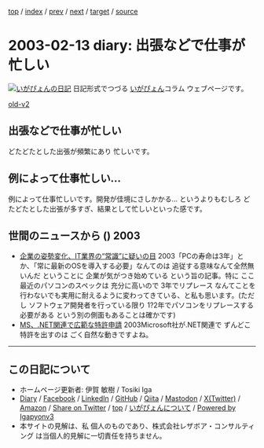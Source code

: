 [top](../index.html) 
 / [index](index.html) 
 / [prev](ig030207.html) 
 / [next](ig030221.html) 
 / [target](https://www.igapyon.jp/igapyon/diary/2003/ig030213.html) 
 / [source](https://github.com/igapyon/diary/blob/master/2003/ig030213.src.md) 

2003-02-13 diary: 出張などで仕事が忙しい
=====================================================================================================
[![いがぴょんの日記](https://www.igapyon.jp/igapyon/diary/images/iga202308_64.jpg "いがぴょん")](https://www.igapyon.jp/igapyon/diary/memo/memoigapyon.html) 日記形式でつづる [いがぴょん](https://www.igapyon.jp/igapyon/diary/memo/memoigapyon.html)コラム ウェブページです。

[old-v2](ig030213-orig.html)

## 出張などで仕事が忙しい

どたどたとした出張が頻繁にあり 忙しいです。


## 例によって仕事忙しい…

例によって仕事忙しいです。開発が佳境にさしかかる… というよりもむしろ どたどたとした出張が多すぎ、結果として忙しいといった感です。

## 世間のニュースから () 2003

* [企業の姿勢変化、IT業界の“常識”に疑いの目](http://www.zdnet.co.jp/news/0302/12/nebt_28.html)  2003「PCの寿命は3年」とか、「常に最新のOSを導入する必要」なんてのは 追従する意味なんて全然無いんだ ということに 企業が気がつき始めている という旨の記事。特に ここ最近のパソコンのスペックは 充分に高いので 3年でリプレース なんてことを行わないでも実用に耐えるように変わってきている、と私も思います。(ただし ソフトウェア開発者を行っている限り 1?2年でパソコンをリプレースする必要がある という別の側面もあることは確かです)
* [MS、.NET関連で広範な特許申請](http://www.zdnet.co.jp/news/0302/12/nebt_33.html)  2003Microsoft社が.NET関連で ずんどこ特許を出すのは ごく自然な動きですよね。


----------------------------------------------------------------------------------------------------

## この日記について

* ホームページ更新者: 伊賀 敏樹 / Tosiki Iga
* [Diary](https://www.igapyon.jp/igapyon/diary/) / [Facebook](https://www.facebook.com/igapyon) / [LinkedIn](https://www.linkedin.com/in/toshikiiga) / [GitHub](https://github.com/igapyon) / [Qiita](https://qiita.com/igapyon) / [Mastodon](https://social.vivaldi.net/@igapyon) / [X(Twitter)](https://twitter.com/ToshikiIga) / [Amazon](https://www.amazon.co.jp/%E4%BC%8A%E8%B3%80-%E6%95%8F%E6%A8%B9/e/B004LTQWCQ) / 
[Share on Twitter](https://twitter.com/intent/tweet?hashtags=igapyon%2Cdiary%2C%E3%81%84%E3%81%8C%E3%81%B4%E3%82%87%E3%82%93&text=%E5%87%BA%E5%BC%B5%E3%81%AA%E3%81%A9%E3%81%A7%E4%BB%95%E4%BA%8B%E3%81%8C%E5%BF%99%E3%81%97%E3%81%84&url=https%3A%2F%2Fwww.igapyon.jp%2Figapyon%2Fdiary%2F2003%2Fig030213.html) / [top](../index.html) / [いがぴょんについて](https://www.igapyon.jp/igapyon/diary/memo/memoigapyon.html) / [Powered by Igapyonv3](https://github.com/igapyon/igapyonv3)
* 本サイトの見解は、私 個人のものであり、株式会社レザボア・コンサルティング は当個人的見解に一切責任を持ちません。 
